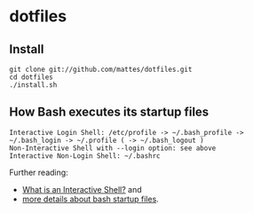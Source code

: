 # dotfiles

## Install

```
git clone git://github.com/mattes/dotfiles.git
cd dotfiles
./install.sh
```


## How Bash executes its startup files

```
Interactive Login Shell: /etc/profile -> ~/.bash_profile -> ~/.bash_login -> ~/.profile ( -> ~/.bash_logout )
Non-Interactive Shell with --login option: see above
Interactive Non-Login Shell: ~/.bashrc
```

Further reading: 

  * [What is an Interactive Shell?](http://www.gnu.org/software/bash/manual/bashref.html#What-is-an-Interactive-Shell_003f) and
  * [more details about bash startup files](http://www.gnu.org/software/bash/manual/bashref.html#Bash-Startup-Files).

